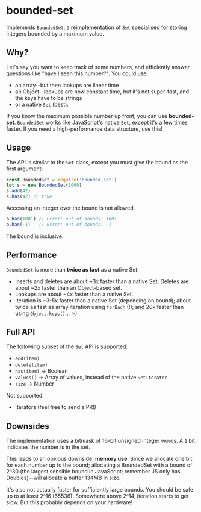 # bounded-set

Implements `BoundedSet`, a reimplementation of `Set` specialised for storing integers bounded by a maximum value.

Why?
----

Let's say you want to keep track of some numbers, and efficiently answer questions like "have I seen this number?".
You could use:

* an array--but then lookups are linear time
* an Object--lookups are now constant time, but it's not super-fast, and the keys have to be strings
* or a native `Set` (best).

If you know the maximum possible number up front, you can use **bounded-set**. `BoundedSet` works like JavaScript's native `Set`, except it's a few times faster. If you need a high-performance data structure, use this!

Usage
-----

The API is similar to the `Set` class, except you must give the bound as the first argument:

```js
const BoundedSet = require('bounded-set')
let s = new BoundedSet(1000)
s.add(42)
s.has(42) // true
```

Accessing an integer over the bound is not allowed.

```js
b.has(1001) // Error: out of bounds: 1001
b.has(-1)   // Error: out of bounds: -1
```

The bound is inclusive.


Performance
-----------

`BoundedSet` is more than **twice as fast** as a native Set.

- Inserts and deletes are about ~3x faster than a native Set. Deletes are about ~2x faster than an Object-based set.
- Lookups are about ~4x faster than a native Set.
- Iteration is ~3-5x faster than a native Set (depending on bound); about twice as fast as array iteration using `forEach` (!); and 20x faster than using `Object.keys()`... :-)


Full API
--------

The following subset of the `Set` API is supported:

* `add(item)`
* `delete(item)`
* `has(item)` -> Boolean
* `values()` -> Array of values, instead of the native `SetIterator`
* `size` -> Number

Not supported:

* Iterators (feel free to send a PR!)


Downsides
---------

The implementation uses a bitmask of 16-bit unsigned integer words. A `1` bit indicates the number is in the set.

This leads to an obvious downside: **memory use**. Since we allocate one bit for each number up to the bound; allocating a BoundedSet with a bound of 2^30 (the largest sensible bound in JavaScript; remember JS only has Doubles)--will allocate a buffer 134MB in size.

It's also not actually faster for sufficiently large bounds. You should be safe up to at least 2^16 (65536). Somewhere above 2^14, iteration starts to get slow. But this probably depends on your hardware!

